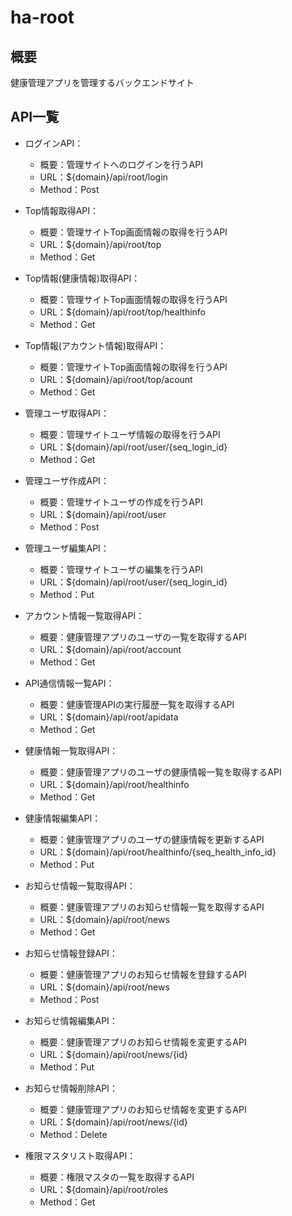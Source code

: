# ha-root

## 概要
健康管理アプリを管理するバックエンドサイト

## API一覧
- ログインAPI：
    - 概要：管理サイトへのログインを行うAPI
    - URL：${domain}/api/root/login
    - Method：Post

- Top情報取得API：
    - 概要：管理サイトTop画面情報の取得を行うAPI
    - URL：${domain}/api/root/top
    - Method：Get

- Top情報(健康情報)取得API：
    - 概要：管理サイトTop画面情報の取得を行うAPI
    - URL：${domain}/api/root/top/healthinfo
    - Method：Get

- Top情報(アカウント情報)取得API：
    - 概要：管理サイトTop画面情報の取得を行うAPI
    - URL：${domain}/api/root/top/acount
    - Method：Get

- 管理ユーザ取得API：
    - 概要：管理サイトユーザ情報の取得を行うAPI
    - URL：${domain}/api/root/user/{seq_login_id}
    - Method：Get

- 管理ユーザ作成API：
    - 概要：管理サイトユーザの作成を行うAPI
    - URL：${domain}/api/root/user
    - Method：Post

- 管理ユーザ編集API：
    - 概要：管理サイトユーザの編集を行うAPI
    - URL：${domain}/api/root/user/{seq_login_id}
    - Method：Put

- アカウント情報一覧取得API：
    - 概要：健康管理アプリのユーザの一覧を取得するAPI
    - URL：${domain}/api/root/account
    - Method：Get

- API通信情報一覧API：
    - 概要：健康管理APIの実行履歴一覧を取得するAPI
    - URL：${domain}/api/root/apidata
    - Method：Get

- 健康情報一覧取得API：
    - 概要：健康管理アプリのユーザの健康情報一覧を取得するAPI
    - URL：${domain}/api/root/healthinfo
    - Method：Get

- 健康情報編集API：
    - 概要：健康管理アプリのユーザの健康情報を更新するAPI
    - URL：${domain}/api/root/healthinfo/{seq_health_info_id}
    - Method：Put

- お知らせ情報一覧取得API：
    - 概要：健康管理アプリのお知らせ情報一覧を取得するAPI
    - URL：${domain}/api/root/news
    - Method：Get

- お知らせ情報登録API：
    - 概要：健康管理アプリのお知らせ情報を登録するAPI
    - URL：${domain}/api/root/news
    - Method：Post

- お知らせ情報編集API：
    - 概要：健康管理アプリのお知らせ情報を変更するAPI
    - URL：${domain}/api/root/news/{id}
    - Method：Put

- お知らせ情報削除API：
    - 概要：健康管理アプリのお知らせ情報を変更するAPI
    - URL：${domain}/api/root/news/{id}
    - Method：Delete

- 権限マスタリスト取得API：
    - 概要：権限マスタの一覧を取得するAPI
    - URL：${domain}/api/root/roles
    - Method：Get
